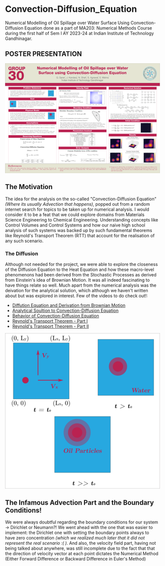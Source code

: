 # Convection-Diffusion_Equation
Numerical Modelling of Oil Spillage over Water Surface Using Convection-Diffusion Equation done as a part of MA203: Numerical Methods Course during the first half of Sem I AY 2023-24 at Indian Institute of Technology Gandhinagar.

## **POSTER PRESENTATION**
![Poster](A1POSTER-01.png)

## **The Motivation**
The idea for the analysis on the so-called "Convection-Diffusion Equation" *(Where its usually Advection that happens)*, popped out from a random internet search for topics to be taken up for numerical analysis.
I would consider it to be a feat that we could explore domains from Materials Science Engineering to Chemical Engineering. Understanding concepts like Control Volumes and Control Systems and how our naive high school analysis of such systems was backed up by such fundamental theorems like Reynold's Transport Theorem (RTT) that account for the realisation of any such scenario.

### The Diffusion
Although not needed for the project, we were able to explore the closeness of the Diffusion Equation to the Heat Equation and how these macro-level phenomenons had been derived from the Stochastic Processes as derived from Einstein's idea of Brownian Motion. It was all indeed fascinating to have things relate so well. Much apart from the numerical analysis was the deivation for the analytical solution, which although we haven't written about but was explored in interest. Few of the videos to do check out!:
* [Diffution Equation and Derivation from Brownian Motion](https://youtu.be/P9qar8mv3Tk?si=d6Iw0UHXtAA43_d-)
* [Analytical Soultion to Convection-Diffusion Equation](https://youtu.be/IFmSeI28daY?si=YK_S9YyUkNMRMkEa)
* [Behavior of Convection-Diffusion Equation](https://youtu.be/JhmKt1-zjIE?si=7jkZ1N_d_LXFMh8C)
* [Reynold's Transport Theorem - Part I](https://youtu.be/3HMq1O0xI_4?si=_kGCSt2AXMQDqMqu)
* [Reynold's Transport Theorem - Part II](https://youtu.be/PDq9YQh650g?si=XUyaRpIccJh7_caA)

![Figure](FigureFinal-01.png)

## The Infamous Advection Part and the Boundary Conditions!
We were always doubtful regarding the boundary conditions for our system -> Dirichlet or Neumann?! We went ahead with the one that was easier to implement: the Dirichlet one with setting the boundary points always to have zero concentration *(which we realized much later that it did not represent the real scenario :( )*. And also, the velocity field part, having not being talked about anywhere, was still incomplete due to the fact that that the direction of velocity vector at each point dictates the Numerical Method (Either Forward Difference or Backward Difference in Euler's Method)
